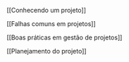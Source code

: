 [[Conhecendo um projeto]]

[[Falhas comuns em projetos]]

[[Boas práticas em gestão de projetos]]

[[Planejamento do projeto]]